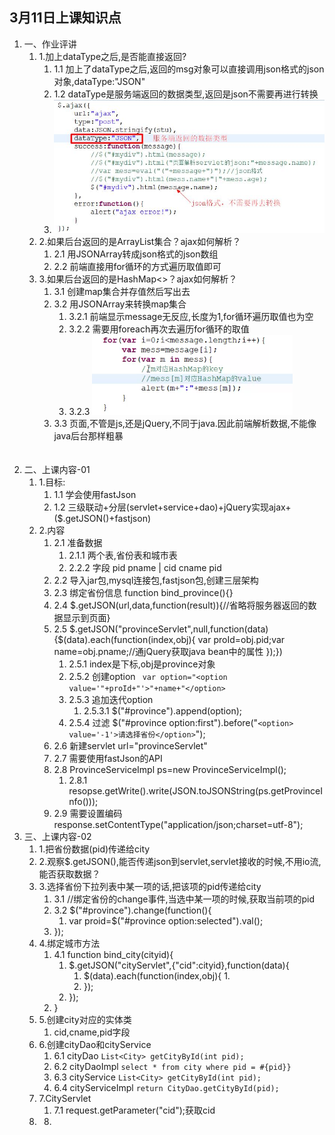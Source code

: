 3月11日上课知识点
----------
1. 一、作业评讲
    1. 1.加上dataType之后,是否能直接返回?
        1. 1.1 加上了dataType之后,返回的msg对象<r>可以</r>直接调用json格式的json对象,dataType:"JSON"
        2. 1.2 dataType是服务端返回的数据类型,返回是json不需要再进行转换
        3. ![](pic/1.jpg)
    2. 2.如果后台返回的是ArrayList集合？ajax如何解析？
        1. 2.1 用JSONArray转成json格式的json数组
        2. 2.2 前端直接用for循环的方式遍历取值即可
    3. 3.如果后台返回的是HashMap<>？ajax如何解析？
        1. 3.1 创建map集合并存值然后写出去
        2. 3.2 用JSONArray来转换map集合
            1. 3.2.1 前端显示message无反应,长度为1,for循环遍历取值也为空
            2. 3.2.2 需要用foreach再次去遍历for循环的取值
            3. 3.2.3 ![](pic/3.png)
        3. 3.3 页面,不管是js,还是jQuery,不同于java.因此前端解析数据,不能像java后台那样粗暴<br><br><br>
2. 二、上课内容-01
    1. 1.目标:
        1. 1.1 学会使用fastJson
        2. 1.2 三级联动+分层(servlet+service+dao)+jQuery实现ajax+($.getJSON()+fastjson)
    2. 2.内容
        1. 2.1 准备数据
            1. 2.1.1 两个表,省份表和城市表
            2. 2.2.2 字段 pid pname | cid cname pid
        2. 2.2 导入jar包,mysql连接包,fastjson包,创建三层架构
        3. 2.3 绑定省份信息 function bind_province(){}
        4. 2.4 $.getJSON(url,data,function(result)){//省略将服务器返回的数据显示到页面}
        5. 2.5 $.getJSON("provinceServlet",null,function(data){$(data).each(function(index,obj){ var proId=obj.pid;var name=obj.pname;//通jQuery获取java bean中的属性  });})
            1. 2.5.1 index是下标,obj是province对象
            2. 2.5.2 创建option  ` var option="<option value='"+proId+"'>"+name+"</option>`
            3. 2.5.3 追加迭代option
                1. 2.5.3.1 $("#province").append(option);
            4. 2.5.4 过滤 $("#province option:first").before("`<option> value='-1'>请选择省份</option>`");
        6. 2.6 新建servlet url="provinceServlet"
        7. 2.7 需要使用fastJson的API
        8. 2.8 ProvinceServiceImpl ps=new ProvinceServiceImpl();
            1. 2.8.1 <r> resopse.getWrite().write(JSON.toJSONString(ps.getProvinceInfo()));</r>
        9. 2.9 需要设置编码 <r> response.setContentType("application/json;charset=utf-8")</r>;
3. 三、上课内容-02
    1. 1.把省份数据(pid)传递给city
    2. 2.观察$.getJSON(),能否传递json到servlet,servlet接收的时候,不用io流,能否获取数据？
    3. 3.选择省份下拉列表中某一项的话,把该项的pid传递给city
        1. 3.1 //绑定省份的change事件,当选中某一项的时候,获取当前项的pid
        2. 3.2 $("#province").change(function(){
            1. var proid=$("#province option:selected").val();
        3. });
    4. 4.绑定城市方法
        1. 4.1 function bind_city(cityid){
            1. $.getJSON("cityServlet",{"cid":cityid},function(data){
                1. $(data).each(function(index,obj){
                    1. 
                2. });
            2. });
        2. }
    5. 5.创建city对应的实体类
        1. cid,cname,pid字段
    6. 6.创建cityDao和cityService
        1. 6.1 cityDao `List<City> getCityById(int pid);`
        2. 6.2 cityDaoImpl `select * from city where pid = #{pid}}`
        3. 6.3 cityService `List<City> getCityById(int pid);`
        4. 6.4 cityServiceImpl `return CityDao.getCityById(pid);`
    7. 7.CityServlet
        1. 7.1 request.getParameter("cid");获取cid
    8. 8.